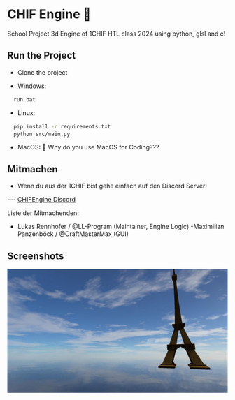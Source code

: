 
# CHIF Engine 🚀

School Project 3d Engine of 1CHIF HTL class 2024 using python, glsl and c!


## Run the Project

 - Clone the project

- Windows:
```bash
  run.bat
```

- Linux:

```bash
  pip install -r requirements.txt
  python src/main.py
```
 - MacOS: 🤷 Why do you use MacOS for Coding???

## Mitmachen
 - Wenn du aus der 1CHIF bist gehe einfach auf den Discord Server!

--- [CHIFEngine Discord](https://discord.gg/KfNVQbYK)

Liste der Mitmachenden:

 - Lukas Rennhofer / @LL-Program (Maintainer, Engine Logic)
-Maximilian Panzenböck / @CraftMasterMax (GUI)

## Screenshots

![App Screenshot](Ressources/Screenshot1.png)
